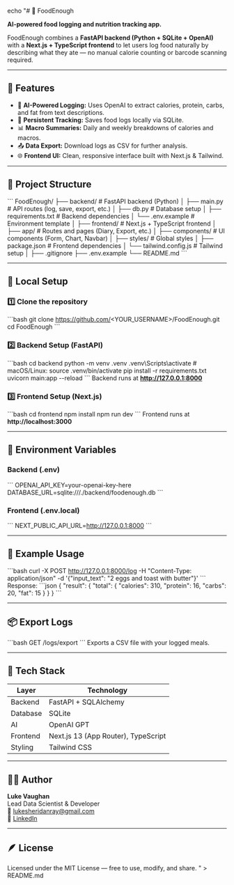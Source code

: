 echo "# 🥦 FoodEnough

**AI-powered food logging and nutrition tracking app.**

FoodEnough combines a **FastAPI backend (Python + SQLite + OpenAI)** with a **Next.js + TypeScript frontend** to let users log food naturally by describing what they ate — no manual calorie counting or barcode scanning required.

---

## 🚀 Features

- 🧠 **AI-Powered Logging:** Uses OpenAI to extract calories, protein, carbs, and fat from text descriptions.
- 🧾 **Persistent Tracking:** Saves food logs locally via SQLite.
- 📊 **Macro Summaries:** Daily and weekly breakdowns of calories and macros.
- 📤 **Data Export:** Download logs as CSV for further analysis.
- 🌐 **Frontend UI:** Clean, responsive interface built with Next.js & Tailwind.

---

## 🧩 Project Structure

\`\`\`
FoodEnough/
├── backend/ # FastAPI backend (Python)
│ ├── main.py # API routes (log, save, export, etc.)
│ ├── db.py # Database setup
│ ├── requirements.txt # Backend dependencies
│ └── .env.example # Environment template
│
├── frontend/ # Next.js + TypeScript frontend
│ ├── app/ # Routes and pages (Diary, Export, etc.)
│ ├── components/ # UI components (Form, Chart, Navbar)
│ ├── styles/ # Global styles
│ ├── package.json # Frontend dependencies
│ └── tailwind.config.js # Tailwind setup
│
├── .gitignore
├── .env.example
└── README.md
\`\`\`

---

## 🧰 Local Setup

### 1️⃣ Clone the repository

\`\`\`bash
git clone https://github.com/<YOUR_USERNAME>/FoodEnough.git
cd FoodEnough
\`\`\`

### 2️⃣ Backend Setup (FastAPI)

\`\`\`bash
cd backend
python -m venv .venv
.venv\Scripts\activate # macOS/Linux: source .venv/bin/activate
pip install -r requirements.txt
uvicorn main:app --reload
\`\`\`
Backend runs at **http://127.0.0.1:8000**

### 3️⃣ Frontend Setup (Next.js)

\`\`\`bash
cd frontend
npm install
npm run dev
\`\`\`
Frontend runs at **http://localhost:3000**

---

## 🔐 Environment Variables

### Backend (.env)

\`\`\`
OPENAI_API_KEY=your-openai-key-here
DATABASE_URL=sqlite:///./backend/foodenough.db
\`\`\`

### Frontend (.env.local)

\`\`\`
NEXT_PUBLIC_API_URL=http://127.0.0.1:8000
\`\`\`

---

## 🧠 Example Usage

\`\`\`bash
curl -X POST http://127.0.0.1:8000/log -H \"Content-Type: application/json\" -d '{\"input_text\": \"2 eggs and toast with butter\"}'
\`\`\`
Response:
\`\`\`json
{
\"result\": {
\"total\": { \"calories\": 310, \"protein\": 16, \"carbs\": 20, \"fat\": 15 }
}
}
\`\`\`

---

## 📦 Export Logs

\`\`\`bash
GET /logs/export
\`\`\`
Exports a CSV file with your logged meals.

---

## 🧱 Tech Stack

| Layer    | Technology                          |
| -------- | ----------------------------------- |
| Backend  | FastAPI + SQLAlchemy                |
| Database | SQLite                              |
| AI       | OpenAI GPT                          |
| Frontend | Next.js 13 (App Router), TypeScript |
| Styling  | Tailwind CSS                        |

---

## 🧑‍💻 Author

**Luke Vaughan**  
Lead Data Scientist & Developer  
📧 lukesheridanray@gmail.com  
💼 [LinkedIn](https://www.linkedin.com/in/lukevaughan/)

---

## 🪶 License

Licensed under the MIT License — free to use, modify, and share.
" > README.md
